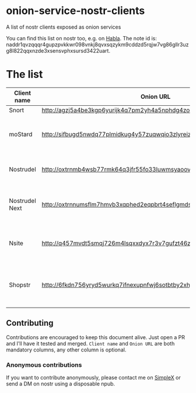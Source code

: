 # onion-service-nostr-clients
A list of nostr clients exposed as onion services

You can find this list on nostr too, e.g. on [Habla](https://habla.news/u/0xtr@oxtr.dev/1714380748865).
The note id is: naddr1qvzqqqr4gupzpvkkwr098vnkj8qvxsqzykm9cddzd5rqjw7vg86gllr3uzg8l822qqxnzde3xsensvphxsursd3422uart.

# The list

| Client name | Onion URL | Source code URL | Admin | Description |
| --- | --- | --- | --- | --- |
| Snort | http://agzj5a4be3kgp6yurijk4q7pm2yh4a5nphdg4zozk365yirf7ahuctyd.onion | https://git.v0l.io/Kieran/snort | [njump](https://njump.me/nprofile1qyvhwumn8ghj7un9d3shjtnndehhyapwwdhkx6tpdshszxnhwden5te0wpuhyctdd9jzuenfv96x5ctx9e3k7mf0qqsx8lnrrrw9skpulctgzruxm5y7rzlaw64tcf9qpqww9pt0xvzsfmg9umdvr) | N/A |
| moStard | http://sifbugd5nwdq77plmidkug4y57zuqwqio3zlyreizrhejhp6bohfwkad.onion/ | https://github.com/rafael-xmr/nostrudel/tree/mostard | [njump](https://njump.me/nprofile1qyv8wumn8ghj7un9d3shjtnddaehgctjvshx7un89uq36amnwvaz7tmzdaehgu3wvf5hgcm0d9h8g7r0ddhjucm0d5hsqgy8wvyzw6l9pn5m47n7tcm5un7t7h5ctx3pjx8nfwh06qq8g6max5zadtyx) | minimalist monero friendly nostrudel fork |
| Nostrudel | http://oxtrnmb4wsb77rmk64q3jfr55fo33luwmsyaoovicyhzgrulleiojsad.onion/ | https://github.com/hzrd149/nostrudel | [njump](https://njump.me/npub1ktt8phjnkfmfrsxrgqpztdjuxk3x6psf80xyray0l3c7pyrln49qhkyhz0) | Runs latest tagged docker image  |
| Nostrudel Next | http://oxtrnnumsflm7hmvb3xqphed2eqpbrt4seflgmdsjnpgc3ejd6iycuyd.onion/ | https://github.com/hzrd149/nostrudel | [njump](https://njump.me/npub1ktt8phjnkfmfrsxrgqpztdjuxk3x6psf80xyray0l3c7pyrln49qhkyhz0) | Runs latest "next" tagged docker image  |
| Nsite | http://q457mvdt5smqj726m4lsqxxdyx7r3v7gufzt46zbkop6mkghpnr7z3qd.onion/ | https://github.com/hzrd149/nsite-ts | [njump](https://njump.me/nprofile1qqszv6q4uryjzr06xfxxew34wwc5hmjfmfpqn229d72gfegsdn2q3fgpz3mhxue69uhhyetvv9ujuerpd46hxtnfduqs6amnwvaz7tmwdaejumr0dsxx2q3a) | Runs nsite. You can read more about nsite [here](https://github.com/lez/nsite).   |
| Shopstr | http://6fkdn756yryd5wurkq7ifnexupnfwj6sotbtby2xhj5baythl4cyf2id.onion/ | https://github.com/shopstr-eng/shopstr-hidden-service | [njump](https://njump.me/nprofile1qqsdxm5qs0a8kdk6aejxew9nlx074g7cnedrjeggws0sq03p4s9khmqpz9mhxue69uhkummnw3ezuamfdejj7qgwwaehxw309ahx7uewd3hkctcpzemhxue69uhksctkv4hzucmpd3mxztnyv4mz747p6g5) | Runs the latest `serverless` branch build of Shopstr.   |


## Contributing

Contributions are encouraged to keep this document alive. Just open a PR and I'll have it tested and merged. `Client name` and `Onion URL` are both mandatory columns, any other column is optional.

### Anonymous contributions
If you want to contribute anonymously, please contact me on [SimpleX](https://simplex.chat/contact#/?v=2&smp=smp%3A%2F%2F0YuTwO05YJWS8rkjn9eLJDjQhFKvIYd8d4xG8X1blIU%3D%40smp8.simplex.im%2FZ_4q0Nv91wCk8Uekyiaas7NSr-nEDir7%23%2F%3Fv%3D1-2%26dh%3DMCowBQYDK2VuAyEAvdSLn5QEwrfKQswQGTzlwtXeLMXbzxErv-zOJU6D0y8%253D%26srv%3Dbeccx4yfxxbvyhqypaavemqurytl6hozr47wfc7uuecacjqdvwpw2xid.onion) or send a DM on nostr using a disposable npub.
